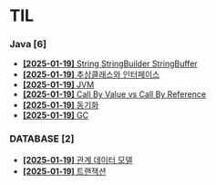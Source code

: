 # TIL
 
### Java [6]
- [**[2025-01-19]**  String StringBuilder StringBuffer](https://github.com/A-lass/TIL/blob/main/Java/String_StringBuilder_StringBuffer.md)
- [**[2025-01-19]**  추상클래스와 인터페이스](https://github.com/A-lass/TIL/blob/main/Java/추상클래스와_인터페이스.md)
- [**[2025-01-19]**  JVM](https://github.com/A-lass/TIL/blob/main/Java/JVM.md)
- [**[2025-01-19]**  Call By Value vs Call By Reference](https://github.com/A-lass/TIL/blob/main/Java/Call_By_Value_vs_Call_By_Reference.md)
- [**[2025-01-19]**  동기화](https://github.com/A-lass/TIL/blob/main/Java/동기화.md)
- [**[2025-01-19]**  GC](https://github.com/A-lass/TIL/blob/main/Java/GC.md)
### DATABASE [2]
- [**[2025-01-19]**  관계 데이터 모델](https://github.com/A-lass/TIL/blob/main/DATABASE/관계_데이터_모델.md)
- [**[2025-01-19]**  트랜잭션](https://github.com/A-lass/TIL/blob/main/DATABASE/트랜잭션.md)
